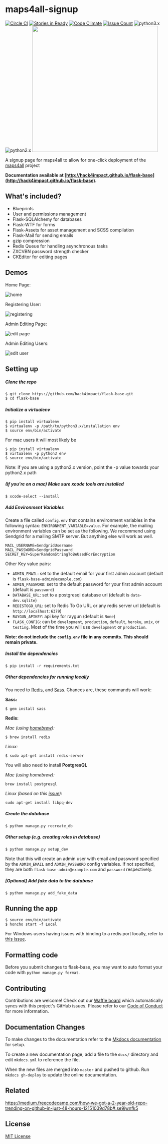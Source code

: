 # maps4all-signup
[![Circle CI](https://circleci.com/gh/hack4impact/flask-base.svg?style=svg)](https://circleci.com/gh/hack4impact/flask-base) [![Stories in Ready](https://badge.waffle.io/hack4impact/flask-base.png?label=ready&title=Ready)](https://waffle.io/hack4impact/flask-base) 
[![Code Climate](https://codeclimate.com/github/hack4impact/flask-base/badges/gpa.svg)](https://codeclimate.com/github/hack4impact/flask-base/coverage) 
[![Issue Count](https://codeclimate.com/github/hack4impact/flask-base/badges/issue_count.svg)](https://codeclimate.com/github/hack4impact/flask-base) ![python3.x](https://img.shields.io/badge/python-3.x-brightgreen.svg)  ![python2.x](https://img.shields.io/badge/python-2.x-yellow.svg)
<img src="readme_media/logo@2x.png" width="400"/>

A signup page for maps4all to allow for one-click deployment of the [maps4all](https://github.com/hack4impact/maps4all) project 

**Documentation available at [http://hack4impact.github.io/flask-base](http://hack4impact.github.io/flask-base).**

## What's included?

* Blueprints
* User and permissions management
* Flask-SQLAlchemy for databases
* Flask-WTF for forms
* Flask-Assets for asset management and SCSS compilation
* Flask-Mail for sending emails
* gzip compression
* Redis Queue for handling asynchronous tasks
* ZXCVBN password strength checker  
* CKEditor for editing pages

## Demos

Home Page:

![home](readme_media/home.gif "home") 

Registering User:

![registering](readme_media/register.gif "register")

Admin Editing Page:

![edit page](readme_media/editpage.gif "editpage") 

Admin Editing Users:

![edit user](readme_media/edituser.gif "edituser")


## Setting up

##### Clone the repo

```
$ git clone https://github.com/hack4impact/flask-base.git
$ cd flask-base
```

##### Initialize a virtualenv

```
$ pip install virtualenv
$ virtualenv -p /path/to/python3.x/installation env
$ source env/bin/activate
```

For mac users it will most likely be
```
$ pip install virtualenv
$ virtualenv -p python3 env
$ source env/bin/activate
```
Note: if you are using a python2.x version, point the -p value towards your python2.x path

##### (If you're on a mac) Make sure xcode tools are installed

```
$ xcode-select --install
```

##### Add Environment Variables 

Create a file called `config.env` that contains environment variables in the following syntax: `ENVIRONMENT_VARIABLE=value`. For example,
the mailing environment variables can be set as the following. We recommend using Sendgrid for a mailing SMTP server. But anything else will work as well.

```
MAIL_USERNAME=SendgridUsername
MAIL_PASSWORD=SendgridPassword
SECRET_KEY=SuperRandomStringToBeUsedForEncryption
```

Other Key value pairs:

* `ADMIN_EMAIL`: set to the default email for your first admin account (default is `flask-base-admin@example.com`)
* `ADMIN_PASSWORD`: set to the default password for your first admin account (default is `password`)
* `DATABASE_URL`: set to a postgresql database url (default is `data-dev.sqlite`)
* `REDISTOGO_URL`: set to Redis To Go URL or any redis server url (default is `http://localhost:6379`)
* `RAYGUN_APIKEY`: api key for raygun (default is `None`)
* `FLASK_CONFIG`: can be `development`, `production`, `default`, `heroku`, `unix`, or `testing`. Most of the time you will use `development` or `production`. 


**Note: do not include the `config.env` file in any commits. This should remain private.**

##### Install the dependencies

```
$ pip install -r requirements.txt
```

##### Other dependencies for running locally

You need to [Redis](http://redis.io/), and [Sass](http://sass-lang.com/). Chances are, these commands will work:


**Sass:**

```
$ gem install sass
```

**Redis:**

_Mac (using [homebrew](http://brew.sh/)):_

```
$ brew install redis
```

_Linux:_

```
$ sudo apt-get install redis-server
```

You will also need to install **PostgresQL**

_Mac (using homebrew):_

```
brew install postgresql
```

_Linux (based on this [issue](https://github.com/hack4impact/flask-base/issues/96)):_

```
sudo apt-get install libpq-dev
```


##### Create the database

```
$ python manage.py recreate_db
```

##### Other setup (e.g. creating roles in database)

```
$ python manage.py setup_dev
```

Note that this will create an admin user with email and password specified by the `ADMIN_EMAIL` and `ADMIN_PASSWORD` config variables. If not specified, they are both `flask-base-admin@example.com` and `password` respectively.

##### [Optional] Add fake data to the database

```
$ python manage.py add_fake_data
```

## Running the app

```
$ source env/bin/activate
$ honcho start -f Local
```

For Windows users having issues with binding to a redis port locally, refer to [this issue](https://github.com/hack4impact/flask-base/issues/132).

## Formatting code

Before you submit changes to flask-base, you may want to auto format your code with `python manage.py format`.


## Contributing

Contributions are welcome! Check out our [Waffle board](https://waffle.io/hack4impact/flask-base) which automatically syncs with this project's GitHub issues. Please refer to our [Code of Conduct](./CONDUCT.md) for more information.

## Documentation Changes

To make changes to the documentation refer to the [Mkdocs documentation](http://www.mkdocs.org/#installation) for setup. 

To create a new documentation page, add a file to the `docs/` directory and edit `mkdocs.yml` to reference the file. 

When the new files are merged into `master` and pushed to github. Run `mkdocs gh-deploy` to update the online documentation.

## Related
https://medium.freecodecamp.com/how-we-got-a-2-year-old-repo-trending-on-github-in-just-48-hours-12151039d78b#.se9jwnfk5

## License
[MIT License](LICENSE.md)
